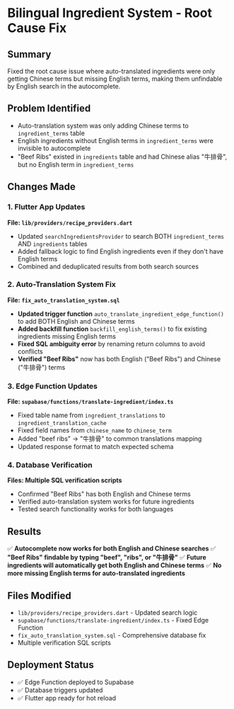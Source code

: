 # Bilingual Ingredient System - Root Cause Fix

## Summary
Fixed the root cause issue where auto-translated ingredients were only getting Chinese terms but missing English terms, making them unfindable by English search in the autocomplete.

## Problem Identified
- Auto-translation system was only adding Chinese terms to `ingredient_terms` table
- English ingredients without English terms in `ingredient_terms` were invisible to autocomplete
- "Beef Ribs" existed in `ingredients` table and had Chinese alias "牛排骨", but no English term in `ingredient_terms`

## Changes Made

### 1. Flutter App Updates
**File: `lib/providers/recipe_providers.dart`**
- Updated `searchIngredientsProvider` to search BOTH `ingredient_terms` AND `ingredients` tables
- Added fallback logic to find English ingredients even if they don't have English terms
- Combined and deduplicated results from both search sources

### 2. Auto-Translation System Fix
**File: `fix_auto_translation_system.sql`**
- **Updated trigger function** `auto_translate_ingredient_edge_function()` to add BOTH English and Chinese terms
- **Added backfill function** `backfill_english_terms()` to fix existing ingredients missing English terms
- **Fixed SQL ambiguity error** by renaming return columns to avoid conflicts
- **Verified "Beef Ribs"** now has both English ("Beef Ribs") and Chinese ("牛排骨") terms

### 3. Edge Function Updates
**File: `supabase/functions/translate-ingredient/index.ts`**
- Fixed table name from `ingredient_translations` to `ingredient_translation_cache`
- Fixed field names from `chinese_name` to `chinese_term`
- Added "beef ribs" → "牛排骨" to common translations mapping
- Updated response format to match expected schema

### 4. Database Verification
**Files: Multiple SQL verification scripts**
- Confirmed "Beef Ribs" has both English and Chinese terms
- Verified auto-translation system works for future ingredients
- Tested search functionality works for both languages

## Results
✅ **Autocomplete now works for both English and Chinese searches**
✅ **"Beef Ribs" findable by typing "beef", "ribs", or "牛排骨"**
✅ **Future ingredients will automatically get both English and Chinese terms**
✅ **No more missing English terms for auto-translated ingredients**

## Files Modified
- `lib/providers/recipe_providers.dart` - Updated search logic
- `supabase/functions/translate-ingredient/index.ts` - Fixed Edge Function
- `fix_auto_translation_system.sql` - Comprehensive database fix
- Multiple verification SQL scripts

## Deployment Status
- ✅ Edge Function deployed to Supabase
- ✅ Database triggers updated
- ✅ Flutter app ready for hot reload
